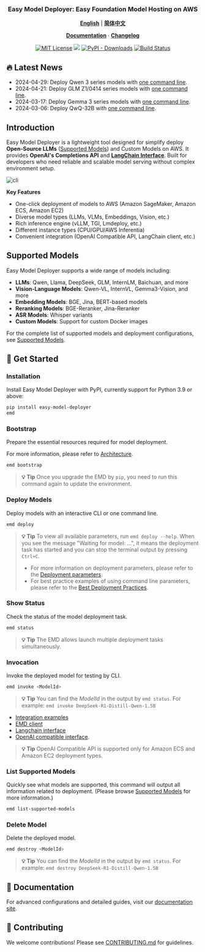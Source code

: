 <p align="center">
    <h3 align="center">Easy Model Deployer: Easy Foundation Model Hosting on AWS</h3>
</p>

<p align="center">
  <a href="README.md"><strong>English</strong></a> |
  <a href="README_zh.md"><strong>简体中文</strong></a>
</p>

<p align="center">
  <a href="https://aws-samples.github.io/easy-model-deployer/en/installation"><strong>Documentation</strong></a> ·
  <a href="https://github.com/aws-samples/easy-model-deployer/releases"><strong>Changelog</strong></a>
</p>

<p align="center">
  <a href="https://opensource.org/licenses/MIT"><img src="https://img.shields.io/badge/License-MIT-yellowgreen.svg" alt="MIT License"></a>
  <a href="https://pypi.org/project/easy_model_deployer"><img src="https://img.shields.io/pypi/v/easy_model_deployer.svg?logo=pypi&label=PyPI&logoColor=gold"></a>
  <a href="https://pypi.org/project/easy_model_deployer"><img alt="PyPI - Downloads" src="https://img.shields.io/pypi/dw/easy_model_deployer"></a>
  <a href="https://github.com/aws-samples/easy-model-deployer/actions/workflows/release-package.yml"><img src="https://github.com/aws-samples/easy-model-deployer/actions/workflows/release-package.yml/badge.svg" alt="Build Status"></a>
</p>

## 🔥 Latest News
- 2024-04-29: Deploy Qwen 3 series models with [one command line](https://github.com/aws-samples/easy-model-deployer/blob/main/docs/en/best_deployment_practices.md#famous-models#qwen-3-series).
- 2024-04-21: Deploy GLM Z1/0414 series models with [one command line](https://github.com/aws-samples/easy-model-deployer/blob/main/docs/en/best_deployment_practices.md#famous-models#glm-z1-0414-series).
- 2024-03-17: Deploy Gemma 3 series models with [one command line](https://github.com/aws-samples/easy-model-deployer/blob/main/docs/en/best_deployment_practices.md#famous-models#gemma-3-series).
- 2024-03-06: Deploy QwQ-32B with [one command line](https://github.com/aws-samples/easy-model-deployer/blob/main/docs/en/best_deployment_practices.md#famous-models#qwen-series#qwq-32b).

## Introduction

Easy Model Deployer is a lightweight tool designed for simplify deploy **Open-Source LLMs** ([Supported Models](docs/en/supported_models.md)) and Custom Models on AWS. It provides **OpenAI's Completions API** and [**LangChain Interface**](https://github.com/langchain-ai/langchain). Built for developers who need reliable and scalable model serving without complex environment setup.

![cli](docs/images/demo.avif)

**Key Features**

- One-click deployment of models to AWS (Amazon SageMaker, Amazon ECS, Amazon EC2)
- Diverse model types (LLMs, VLMs, Embeddings, Vision, etc.)
- Rich inference engine (vLLM, TGI, Lmdeploy, etc.)
- Different instance types (CPU/GPU/AWS Inferentia)
- Convenient integration (OpenAI Compatible API, LangChain client, etc.)

## Supported Models

Easy Model Deployer supports a wide range of models including:

- **LLMs**: Qwen, Llama, DeepSeek, GLM, InternLM, Baichuan, and more
- **Vision-Language Models**: Qwen-VL, InternVL, Gemma3-Vision, and more
- **Embedding Models**: BGE, Jina, BERT-based models
- **Reranking Models**: BGE-Reranker, Jina-Reranker
- **ASR Models**: Whisper variants
- **Custom Models**: Support for custom Docker images

For the complete list of supported models and deployment configurations, see [Supported Models](docs/en/supported_models.md).

## 🔧 Get Started

### Installation

Install Easy Model Deployer with PyPI, currently support for Python 3.9 or above:

```bash
pip install easy-model-deployer
emd
```

### Bootstrap

Prepare the essential resources required for model deployment.

For more information, please refer to [Architecture](https://aws-samples.github.io/easy-model-deployer/en/architecture/).

```bash
emd bootstrap
```

> **💡 Tip** Once you upgrade the EMD by `pip`, you need to run this command again to update the environment.

### Deploy Models

Deploy models with an interactive CLI or one command line.

```bash
emd deploy
```

> **💡 Tip** To view all available parameters, run `emd deploy --help`.
> When you see the message "Waiting for model: ...", it means the deployment task has started and you can stop the terminal output by pressing `Ctrl+C`.
>
> - For more information on deployment parameters, please refer to the [Deployment parameters](docs/en/installation.md).
> - For best practice examples of using command line parameters, please refer to the [Best Deployment Practices](docs/en/best_deployment_practices.md).

### Show Status

Check the status of the model deployment task.

```bash
emd status
```

> **💡 Tip** The EMD allows launch multiple deployment tasks simultaneously.

### Invocation

Invoke the deployed model for testing by CLI.

```bash
emd invoke <ModelId>
```

> **💡 Tip** You can find the *ModelId* in the output by `emd status`. For example: `emd invoke DeepSeek-R1-Distill-Qwen-1.5B`

- [Integration examples](https://aws-samples.github.io/easy-model-deployer/)
- [EMD client](docs/en/emd_client.md)
- [Langchain interface](docs/en/langchain_interface.md)
- [OpenAI compatible interface](docs/en/openai_compatiable.md).

> **💡 Tip** OpenAI Compatible API is supported only for Amazon ECS and Amazon EC2 deployment types.

### List Supported Models

Quickly see what models are supported, this command will output all information related to deployment. (Please browse [Supported Models](docs/en/supported_models.md) for more information.)

```bash
emd list-supported-models
```


### Delete Model

Delete the deployed model.

```bash
emd destroy <ModelId>
```

> **💡 Tip** You can find the *ModelId* in the output by `emd status`. For example: `emd destroy DeepSeek-R1-Distill-Qwen-1.5B`

## 📖 Documentation

For advanced configurations and detailed guides, visit our [documentation site](https://aws-samples.github.io/easy-model-deployer/).

## 🤝 Contributing

We welcome contributions! Please see [CONTRIBUTING.md](CONTRIBUTING.md) for guidelines.
